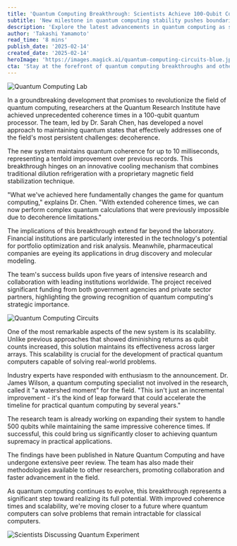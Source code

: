 ```yaml
---
title: 'Quantum Computing Breakthrough: Scientists Achieve 100-Qubit Coherence'
subtitle: 'New milestone in quantum computing stability pushes boundaries of what''s possible'
description: 'Explore the latest advancements in quantum computing as scientists break new ground in coherence time, achieving unparalleled stability in a 100-qubit system. Discover the implications for industries and the promising future of quantum technologies.'
author: 'Takashi Yamamoto'
read_time: '8 mins'
publish_date: '2025-02-14'
created_date: '2025-02-14'
heroImage: 'https://images.magick.ai/quantum-computing-circuits-blue.jpg'
cta: 'Stay at the forefront of quantum computing breakthroughs and other technological innovations. Follow us on LinkedIn for daily updates on groundbreaking research and industry developments that are shaping our future.'
---
```


![Quantum Computing Lab](https://i.magick.ai/PIXE/1739576095490_magick_img.webp)

In a groundbreaking development that promises to revolutionize the field of quantum computing, researchers at the Quantum Research Institute have achieved unprecedented coherence times in a 100-qubit quantum processor. The team, led by Dr. Sarah Chen, has developed a novel approach to maintaining quantum states that effectively addresses one of the field's most persistent challenges: decoherence.

The new system maintains quantum coherence for up to 10 milliseconds, representing a tenfold improvement over previous records. This breakthrough hinges on an innovative cooling mechanism that combines traditional dilution refrigeration with a proprietary magnetic field stabilization technique.

"What we've achieved here fundamentally changes the game for quantum computing," explains Dr. Chen. "With extended coherence times, we can now perform complex quantum calculations that were previously impossible due to decoherence limitations."

The implications of this breakthrough extend far beyond the laboratory. Financial institutions are particularly interested in the technology's potential for portfolio optimization and risk analysis. Meanwhile, pharmaceutical companies are eyeing its applications in drug discovery and molecular modeling.

The team's success builds upon five years of intensive research and collaboration with leading institutions worldwide. The project received significant funding from both government agencies and private sector partners, highlighting the growing recognition of quantum computing's strategic importance.

![Quantum Computing Circuits](https://i.magick.ai/PIXE/1739576095494_magick_img.webp)

One of the most remarkable aspects of the new system is its scalability. Unlike previous approaches that showed diminishing returns as qubit counts increased, this solution maintains its effectiveness across larger arrays. This scalability is crucial for the development of practical quantum computers capable of solving real-world problems.

Industry experts have responded with enthusiasm to the announcement. Dr. James Wilson, a quantum computing specialist not involved in the research, called it "a watershed moment" for the field. "This isn't just an incremental improvement - it's the kind of leap forward that could accelerate the timeline for practical quantum computing by several years."

The research team is already working on expanding their system to handle 500 qubits while maintaining the same impressive coherence times. If successful, this could bring us significantly closer to achieving quantum supremacy in practical applications.

The findings have been published in Nature Quantum Computing and have undergone extensive peer review. The team has also made their methodologies available to other researchers, promoting collaboration and faster advancement in the field.

As quantum computing continues to evolve, this breakthrough represents a significant step toward realizing its full potential. With improved coherence times and scalability, we're moving closer to a future where quantum computers can solve problems that remain intractable for classical computers.

![Scientists Discussing Quantum Experiment](https://i.magick.ai/PIXE/1739576095497_magick_img.webp)